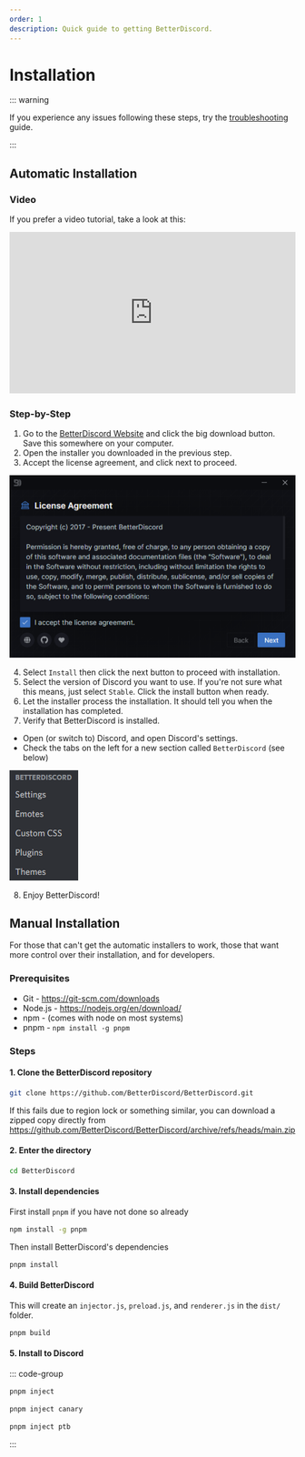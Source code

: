 ```yaml
---
order: 1
description: Quick guide to getting BetterDiscord.
---
```


# Installation

::: warning

If you experience any issues following these steps, try the [troubleshooting](./troubleshooting) guide.

:::

## Automatic Installation

### Video

If you prefer a video tutorial, take a look at this:

<iframe style="width: 100%; aspect-ratio: 16 / 9; max-width: 688px;" src="https://www.youtube.com/embed/n_CCYtIZj0Y" title="YouTube video player" frameborder="0" allow="accelerometer; autoplay; clipboard-write; encrypted-media; gyroscope; picture-in-picture" allowfullscreen></iframe>

### Step-by-Step

1. Go to the [BetterDiscord Website](https://betterdiscord.app) and click the big download button. Save this somewhere on your computer.
2. Open the installer you downloaded in the previous step.
3. Accept the license agreement, and click next to proceed.

![BetterDiscord Installer](./img/installer.png)

4. Select `Install` then click the next button to proceed with installation.
5. Select the version of Discord you want to use. If you're not sure what this means, just select `Stable`. Click the install button when ready.
6. Let the installer process the installation. It should tell you when the installation has completed.
7. Verify that BetterDiscord is installed.
  - Open (or switch to) Discord, and open Discord's settings.
  - Check the tabs on the left for a new section called `BetterDiscord` (see below)

![BetterDiscord Settings Tabs](./img/bd_settings_tabs.png)

8. Enjoy BetterDiscord!



## Manual Installation

For those that can't get the automatic installers to work, those that want more control over their installation, and for developers.

### Prerequisites

- Git - https://git-scm.com/downloads
- Node.js - https://nodejs.org/en/download/
- npm - (comes with node on most systems)
- pnpm - `npm install -g pnpm`

### Steps

#### 1. Clone the BetterDiscord repository
```bash
git clone https://github.com/BetterDiscord/BetterDiscord.git
```
If this fails due to region lock or something similar, you can download a zipped copy directly from https://github.com/BetterDiscord/BetterDiscord/archive/refs/heads/main.zip

#### 2. Enter the directory
```bash
cd BetterDiscord
```

#### 3. Install dependencies
First install `pnpm` if you have not done so already
```bash
npm install -g pnpm
```

Then install BetterDiscord's dependencies
```bash
pnpm install
```

#### 4. Build BetterDiscord

This will create an `injector.js`, `preload.js`, and `renderer.js` in the `dist/` folder.
```bash
pnpm build
```

#### 5. Install to Discord

::: code-group
```bash [Stable]
pnpm inject
```

```bash [Canary]
pnpm inject canary
```

```bash [PTB]
pnpm inject ptb
```
:::
